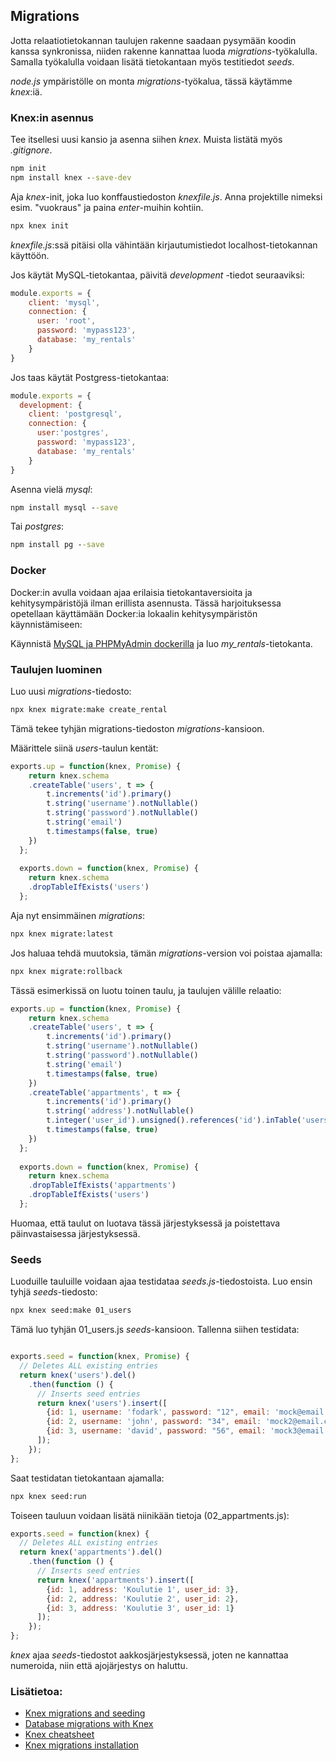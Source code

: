 ## Migrations

Jotta relaatiotietokannan taulujen rakenne saadaan pysymään koodin kanssa synkronissa, niiden rakenne kannattaa luoda *migrations*-työkalulla. Samalla työkalulla voidaan lisätä tietokantaan myös testitiedot *seeds*.

*node.js* ympäristölle on monta *migrations*-työkalua, tässä käytämme *knex*:iä.

### Knex:in asennus

Tee itsellesi uusi kansio ja asenna siihen *knex*. Muista listätä myös *.gitignore*.

```cmd
npm init
npm install knex --save-dev
```

Aja *knex*-init, joka luo konffaustiedoston *knexfile.js*. Anna projektille nimeksi esim. "vuokraus" ja paina *enter*-muihin kohtiin.

```cmd
npx knex init
```

*knexfile.js*:ssä pitäisi olla vähintään kirjautumistiedot localhost-tietokannan käyttöön.

Jos käytät MySQL-tietokantaa, päivitä *development* -tiedot seuraaviksi:

```js
module.exports = {
    client: 'mysql',
    connection: {
      user: 'root',
      password: 'mypass123',
      database: 'my_rentals'
    }
}
```

Jos taas käytät Postgress-tietokantaa:

```js
module.exports = {
  development: {
    client: 'postgresql',
    connection: {
      user:'postgres',
      password: 'mypass123',
      database: 'my_rentals'
    }
}
```

Asenna vielä *mysql*:

```cmd
npm install mysql --save
```

Tai *postgres*:

```cmd
npm install pg --save
```

### Docker

Docker:in avulla voidaan ajaa erilaisia tietokantaversioita ja kehitysympäristöjä ilman erillista asennusta. Tässä harjoituksessa opetellaan käyttämään Docker:ia lokaalin kehitysympäristön käynnistämiseen:

Käynnistä [MySQL ja PHPMyAdmin dockerilla](https://otredu.github.io/docker/mysql.html) ja luo *my_rentals*-tietokanta.

### Taulujen luominen

Luo uusi *migrations*-tiedosto:

```cmd
npx knex migrate:make create_rental
```

Tämä tekee tyhjän migrations-tiedoston *migrations*-kansioon.

Määrittele siinä *users*-taulun kentät:

```js
exports.up = function(knex, Promise) {
    return knex.schema
    .createTable('users', t => {
        t.increments('id').primary()
        t.string('username').notNullable()
        t.string('password').notNullable()
        t.string('email')
        t.timestamps(false, true)
    })
  };
  
  exports.down = function(knex, Promise) {
    return knex.schema
    .dropTableIfExists('users')
  };
```

Aja nyt ensimmäinen *migrations*:

```cmd
npx knex migrate:latest
```

Jos haluaa tehdä muutoksia, tämän *migrations*-version voi poistaa ajamalla:

```cmd
npx knex migrate:rollback
```

Tässä esimerkissä on luotu toinen taulu, ja taulujen välille relaatio:

```js
exports.up = function(knex, Promise) {
    return knex.schema
    .createTable('users', t => {
        t.increments('id').primary()
        t.string('username').notNullable()
        t.string('password').notNullable()
        t.string('email')
        t.timestamps(false, true)
    })
    .createTable('appartments', t => {
        t.increments('id').primary()
        t.string('address').notNullable()
        t.integer('user_id').unsigned().references('id').inTable('users').notNull().onDelete('cascade');
        t.timestamps(false, true)
    })
  };
  
  exports.down = function(knex, Promise) {
    return knex.schema
    .dropTableIfExists('appartments')
    .dropTableIfExists('users')
  };
```

Huomaa, että taulut on luotava tässä järjestyksessä ja poistettava päinvastaisessa järjestyksessä.

### Seeds

Luoduille tauluille voidaan ajaa testidataa *seeds.js*-tiedostoista. Luo ensin tyhjä *seeds*-tiedosto:

```cmd
npx knex seed:make 01_users
```

Tämä luo tyhjän 01_users.js *seeds*-kansioon. Tallenna siihen testidata:

```js

exports.seed = function(knex, Promise) {
  // Deletes ALL existing entries
  return knex('users').del()
    .then(function () {
      // Inserts seed entries
      return knex('users').insert([
        {id: 1, username: 'fodark', password: "12", email: 'mock@email.com'},
        {id: 2, username: 'john', password: "34", email: 'mock2@email.com'},
        {id: 3, username: 'david', password: "56", email: 'mock3@email.com'}
      ]);
    });
};
```

Saat testidatan tietokantaan ajamalla:

```cmd
npx knex seed:run
```

Toiseen tauluun voidaan lisätä niinikään tietoja (02_appartments.js):

```js
exports.seed = function(knex) {
  // Deletes ALL existing entries
  return knex('appartments').del()
    .then(function () {
      // Inserts seed entries
      return knex('appartments').insert([
        {id: 1, address: 'Koulutie 1', user_id: 3},
        {id: 2, address: 'Koulutie 2', user_id: 2},
        {id: 3, address: 'Koulutie 3', user_id: 1}
      ]);
    });
};
```

*knex* ajaa *seeds*-tiedostot aakkosjärjestyksessä, joten ne kannattaa numeroida, niin että ajojärjestys on haluttu.

### Lisätietoa:

- [Knex migrations and seeding](https://gist.github.com/NigelEarle/70db130cc040cc2868555b29a0278261)
- [Database migrations with Knex](http://perkframework.com/v1/guides/database-migrations-knex.html)
- [Knex cheatsheet](https://devhints.io/knex#schema)
- [Knex migrations installation](http://knexjs.org/#Installation-migrations)

